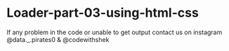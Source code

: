 # Loader-part-03-using-html-css

If any problem in the code or unable to get output contact us on instagram @data._.pirates0 & @codewithshek
